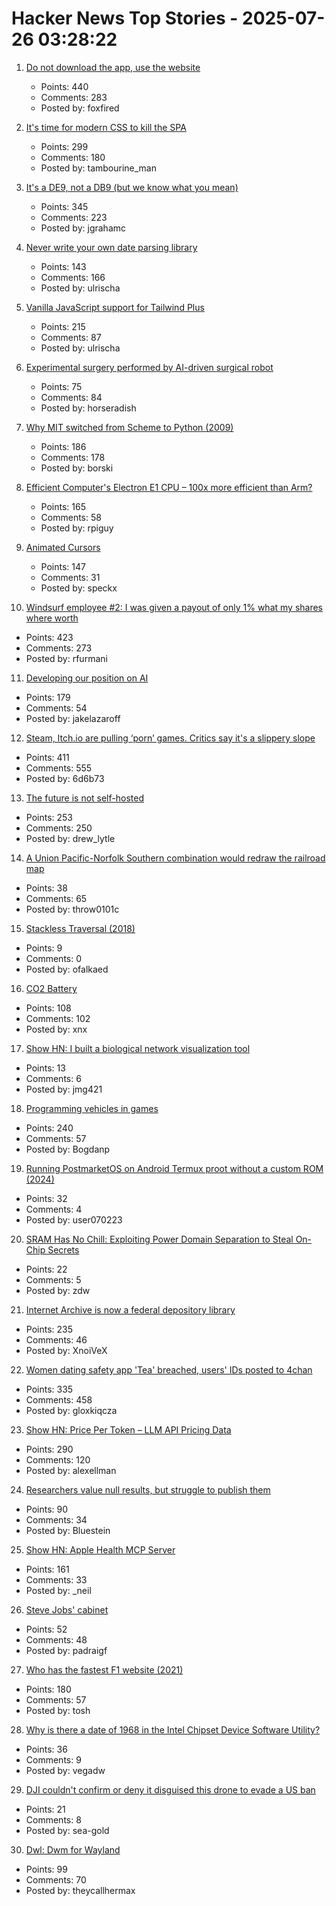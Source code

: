 # Hacker News Top Stories - 2025-07-26 03:28:22

1. [Do not download the app, use the website](https://idiallo.com/blog/dont-download-apps)
   - Points: 440
   - Comments: 283
   - Posted by: foxfired

2. [It's time for modern CSS to kill the SPA](https://www.jonoalderson.com/conjecture/its-time-for-modern-css-to-kill-the-spa/)
   - Points: 299
   - Comments: 180
   - Posted by: tambourine_man

3. [It's a DE9, not a DB9 (but we know what you mean)](https://news.sparkfun.com/14298)
   - Points: 345
   - Comments: 223
   - Posted by: jgrahamc

4. [Never write your own date parsing library](https://www.zachleat.com/web/adventures-in-date-parsing/)
   - Points: 143
   - Comments: 166
   - Posted by: ulrischa

5. [Vanilla JavaScript support for Tailwind Plus](https://tailwindcss.com/blog/vanilla-js-support-for-tailwind-plus)
   - Points: 215
   - Comments: 87
   - Posted by: ulrischa

6. [Experimental surgery performed by AI-driven surgical robot](https://arstechnica.com/science/2025/07/experimental-surgery-performed-by-ai-driven-surgical-robot/)
   - Points: 75
   - Comments: 84
   - Posted by: horseradish

7. [Why MIT switched from Scheme to Python (2009)](https://www.wisdomandwonder.com/link/2110/why-mit-switched-from-scheme-to-python)
   - Points: 186
   - Comments: 178
   - Posted by: borski

8. [Efficient Computer's Electron E1 CPU – 100x more efficient than Arm?](https://morethanmoore.substack.com/p/efficient-computers-electron-e1-cpu)
   - Points: 165
   - Comments: 58
   - Posted by: rpiguy

9. [Animated Cursors](https://tattoy.sh/news/animated-cursors/)
   - Points: 147
   - Comments: 31
   - Posted by: speckx

10. [Windsurf employee #2: I was given a payout of only 1% what my shares where worth](https://twitter.com/premqnair/status/1948420769945682413)
   - Points: 423
   - Comments: 273
   - Posted by: rfurmani

11. [Developing our position on AI](https://www.recurse.com/blog/191-developing-our-position-on-ai)
   - Points: 179
   - Comments: 54
   - Posted by: jakelazaroff

12. [Steam, Itch.io are pulling ‘porn’ games. Critics say it's a slippery slope](https://www.wired.com/story/steam-itchio-are-pulling-porn-games-censorship/)
   - Points: 411
   - Comments: 555
   - Posted by: 6d6b73

13. [The future is not self-hosted](https://www.drewlyton.com/story/the-future-is-not-self-hosted/)
   - Points: 253
   - Comments: 250
   - Posted by: drew_lytle

14. [A Union Pacific-Norfolk Southern combination would redraw the railroad map](https://www.trains.com/trn/news-reviews/news-wire/a-union-pacific-norfolk-southern-combination-would-redraw-the-railroad-map/)
   - Points: 38
   - Comments: 65
   - Posted by: throw0101c

15. [Stackless Traversal (2018)](https://www.dyalog.com/blog/2018/01/stackless-traversal/)
   - Points: 9
   - Comments: 0
   - Posted by: ofalkaed

16. [CO2 Battery](https://energydome.com/co2-battery/)
   - Points: 108
   - Comments: 102
   - Posted by: xnx

17. [Show HN: I built a biological network visualization tool](https://nodes.bio)
   - Points: 13
   - Comments: 6
   - Posted by: jmg421

18. [Programming vehicles in games](https://wassimulator.com/blog/programming/programming_vehicles_in_games.html)
   - Points: 240
   - Comments: 57
   - Posted by: Bogdanp

19. [Running PostmarketOS on Android Termux proot without a custom ROM (2024)](https://ivonblog.com/en-us/posts/postmarketos-in-termux-proot/)
   - Points: 32
   - Comments: 4
   - Posted by: user070223

20. [SRAM Has No Chill: Exploiting Power Domain Separation to Steal On-Chip Secrets](https://cacm.acm.org/research-highlights/sram-has-no-chill-exploiting-power-domain-separation-to-steal-on-chip-secrets/)
   - Points: 22
   - Comments: 5
   - Posted by: zdw

21. [Internet Archive is now a federal depository library](https://www.kqed.org/news/12049420/sf-based-internet-archive-is-now-a-federal-depository-library-what-does-that-mean)
   - Points: 235
   - Comments: 46
   - Posted by: XnoiVeX

22. [Women dating safety app 'Tea' breached, users' IDs posted to 4chan](https://www.404media.co/women-dating-safety-app-tea-breached-users-ids-posted-to-4chan/)
   - Points: 335
   - Comments: 458
   - Posted by: gloxkiqcza

23. [Show HN: Price Per Token – LLM API Pricing Data](https://pricepertoken.com/)
   - Points: 290
   - Comments: 120
   - Posted by: alexellman

24. [Researchers value null results, but struggle to publish them](https://www.nature.com/articles/d41586-025-02312-4)
   - Points: 90
   - Comments: 34
   - Posted by: Bluestein

25. [Show HN: Apple Health MCP Server](https://github.com/neiltron/apple-health-mcp)
   - Points: 161
   - Comments: 33
   - Posted by: _neil

26. [Steve Jobs' cabinet](https://perfectdays23.substack.com/p/steve-jobs-cabinet)
   - Points: 52
   - Comments: 48
   - Posted by: padraigf

27. [Who has the fastest F1 website (2021)](https://jakearchibald.com/2021/f1-perf-part-3/)
   - Points: 180
   - Comments: 57
   - Posted by: tosh

28. [Why is there a date of 1968 in the Intel Chipset Device Software Utility?](https://www.intel.com/content/www/us/en/support/articles/000095169/processors.html)
   - Points: 36
   - Comments: 9
   - Posted by: vegadw

29. [DJI couldn't confirm or deny it disguised this drone to evade a US ban](https://www.theverge.com/report/714103/dji-skyrover-x1-evade-ban-amazon)
   - Points: 21
   - Comments: 8
   - Posted by: sea-gold

30. [Dwl: Dwm for Wayland](https://codeberg.org/dwl/dwl)
   - Points: 99
   - Comments: 70
   - Posted by: theycallhermax

